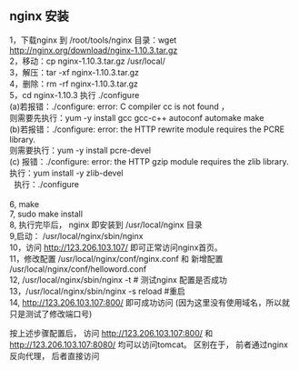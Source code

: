 ## nginx 安装
1，下载nginx 到 /root/tools/nginx 目录：wget http://nginx.org/download/nginx-1.10.3.tar.gz  
2，移动：cp nginx-1.10.3.tar.gz /usr/local/  
3，解压：tar -xf nginx-1.10.3.tar.gz  
4，删除：rm -rf nginx-1.10.3.tar.gz  
5，cd nginx-1.10.3 执行 ./configure   
   (a)若报错：./configure: error: C compiler cc is not found ，   
   则需要先执行：yum -y install gcc gcc-c++ autoconf automake make   
   (b)若报错：./configure: error: the HTTP rewrite module requires the PCRE library.   
   则需要执行：yum -y install pcre-devel  
   (c) 报错：./configure: error: the HTTP gzip module requires the zlib library.  
   执行：yum install -y zlib-devel  
   执行：./configure  
     
6, make  
7, sudo make install  
8, 执行完毕后， nginx 即安装到 /usr/local/nginx 目录  
9,启动： /usr/local/nginx/sbin/nginx  
10，访问 http://123.206.103.107/ 即可正常访问nginx首页。  
11，修改配置 /usr/local/nginx/conf/nginx.conf 和 新增配置 /usr/local/nginx/conf/helloword.conf  
12, /usr/local/nginx/sbin/nginx -t  # 测试nginx 配置是否成功  
13，/usr/local/nginx/sbin/nginx -s reload #重启  
14, http://123.206.103.107:800/  即可成功访问 (因为这里没有使用域名，所以就只是测试了修改端口号)  

按上述步骤配置后， 访问 http://123.206.103.107:800/ 和 http://123.206.103.107:8080/  均可以访问tomcat。
区别在于， 前者通过nginx反向代理， 后者直接访问  
